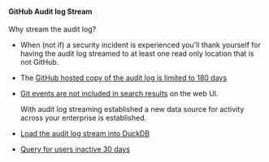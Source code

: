 
#### GitHub Audit log Stream
Why stream the audit log?
- When (not if) a security incident is experienced you'll thank yourself for having the audit log streamed to at least one read only location that is not GitHub.
- The [GitHub hosted copy of the audit log is limited to 180 days](https://docs.github.com/en/enterprise-cloud@latest/admin/monitoring-activity-in-your-enterprise/reviewing-audit-logs-for-your-enterprise/about-the-audit-log-for-your-enterprise)
- [Git events are not included in search results](https://docs.github.com/en/enterprise-cloud@latest/admin/monitoring-activity-in-your-enterprise/reviewing-audit-logs-for-your-enterprise/searching-the-audit-log-for-your-enterprise#search-based-on-the-action-performed) on the web UI.

  With audit log streaming established a new data source for activity across your enterprise is established.
  


- [Load the audit log stream into DuckDB](github-audit-log-stream-duckdb.md)
- [Query for users inactive 30 days](audit-log-stream-inactive-users.md)
